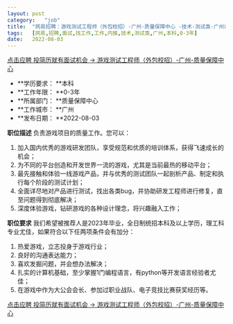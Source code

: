 ```yaml
---
layout:	post
category:	"job"
title:	"网易招聘：游戏测试工程师（外包校招）-广州-质量保障中心 -技术-测试类-广州本科0-3年"
tags:	[网易,招聘,面试,找工作,工作,内推,技术,测试类,广州,本科,0-3年]
date:	2022-08-03
---
```


[点击应聘 投简历就有面试机会 -> 游戏测试工程师（外包校招）-广州-质量保障中心 ](http://mobile.bole.netease.com/bole/boleDetail?id=42062&employeeId=346f03c3cda5f04c&key=all)



- **学历要求： **本科
- **工作年限： **0-3年
- **所属部门： **质量保障中心
- **工作城市： **广州
- **发布日期： **2022-08-03



**职位描述**
负责游戏项目的质量工作。您可以：
1. 加入国内优秀的游戏研发团队，享受规范和优质的培训体系，获得飞速成长的机会；
2. 为不同的平台创造和开发世界一流的游戏，尤其是当前最热的移动平台；
3. 最先接触和体验一线游戏产品，并与优秀的测试团队一起剖析产品、制定和执行每个阶段的测试计划；
4. 全面详尽地对产品进行测试，找出各类bug，并协助研发工程师进行修复，直至问题得到彻底解决；
5. 深度体验游戏，钻研游戏的各种设计理念，将兴趣融入工作；



**职位要求**
我们希望被推荐人是2023年毕业，全日制统招本科及以上学历，理工科专业尤佳，如果符合以下任两项条件会有加分：
1. 热爱游戏，立志投身于游戏行业；
2. 良好的沟通表达能力；
3. 喜欢发掘问题，并会想办法解决；
4. 扎实的计算机基础，至少掌握1门编程语言，有python等开发语言经验者尤佳；
5. 在游戏中作为大公会会长、参加过职业战队、电子竞技比赛获奖经历等。




[点击应聘 投简历就有面试机会 -> 游戏测试工程师（外包校招）-广州-质量保障中心 ](http://mobile.bole.netease.com/bole/boleDetail?id=42062&employeeId=346f03c3cda5f04c&key=all)